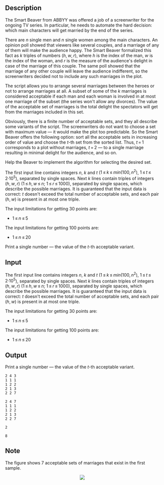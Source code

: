 ## Description

<div><p>The Smart Beaver from ABBYY was offered a job of a screenwriter for the ongoing TV series. In particular, he needs to automate the hard decision: which main characters will get married by the end of the series.</p><p>There are <span class="tex-span"><i>n</i></span> single men and <span class="tex-span"><i>n</i></span> single women among the main characters. An opinion poll showed that viewers like several couples, and a marriage of any of them will make the audience happy. The Smart Beaver formalized this fact as <span class="tex-span"><i>k</i></span> triples of numbers <span class="tex-span">(<i>h</i>, <i>w</i>, <i>r</i>)</span>, where <span class="tex-span"><i>h</i></span> is the index of the man, <span class="tex-span"><i>w</i></span> is the index of the woman, and <span class="tex-span"><i>r</i></span> is the measure of the audience's delight in case of the marriage of this couple. The same poll showed that the marriage of any other couple will leave the audience indifferent, so the screenwriters decided not to include any such marriages in the plot.</p><p>The script allows you to arrange several marriages between the heroes or not to arrange marriages at all. A subset of some of the <span class="tex-span"><i>k</i></span> marriages is considered acceptable if each man and each woman is involved in at most one marriage of the subset (the series won't allow any divorces). The value of the acceptable set of marriages is the total delight the spectators will get from the marriages included in this set.</p><p>Obviously, there is a finite number of acceptable sets, and they all describe some variants of the script. The screenwriters do not want to choose a set with maximum value — it would make the plot too predictable. So the Smart Beaver offers the following option: sort all the acceptable sets in increasing order of value and choose the <span class="tex-span"><i>t</i></span>-th set from the sorted list. Thus, <span class="tex-span"><i>t</i> = 1</span> corresponds to a plot without marriages, <span class="tex-span"><i>t</i> = 2</span> — to a single marriage resulting in minimal delight for the audience, and so on.</p><p>Help the Beaver to implement the algorithm for selecting the desired set.</p></div><div class="input-specification"><p>The first input line contains integers <span class="tex-span"><i>n</i></span>, <span class="tex-span"><i>k</i></span> and <span class="tex-span"><i>t</i></span> (<span class="tex-span">1 ≤ <i>k</i> ≤ <i>min</i>(100, <i>n</i><sup class="upper-index">2</sup>)</span>, <span class="tex-span">1 ≤ <i>t</i> ≤ 2·10<sup class="upper-index">5</sup></span>), separated by single spaces. Next <span class="tex-span"><i>k</i></span> lines contain triples of integers <span class="tex-span">(<i>h</i>, <i>w</i>, <i>r</i>)</span> <span class="tex-span">(1 ≤ <i>h</i>, <i>w</i> ≤ <i>n</i>;&nbsp;1 ≤ <i>r</i> ≤ 1000)</span>, separated by single spaces, which describe the possible marriages. It is guaranteed that the input data is correct: <span class="tex-span"><i>t</i></span> doesn't exceed the total number of acceptable sets, and each pair <span class="tex-span">(<i>h</i>, <i>w</i>)</span> is present in at most one triple.</p><p>The input limitations for getting 30 points are: </p><ul> <li> <span class="tex-span">1 ≤ <i>n</i> ≤ 5</span> </li></ul> <p>The input limitations for getting 100 points are: </p><ul> <li> <span class="tex-span">1 ≤ <i>n</i> ≤ 20</span> </li></ul> </div><div class="output-specification"><p>Print a single number — the value of the <span class="tex-span"><i>t</i></span>-th acceptable variant.</p></div>

## Input

<p>The first input line contains integers <span class="tex-span"><i>n</i></span>, <span class="tex-span"><i>k</i></span> and <span class="tex-span"><i>t</i></span> (<span class="tex-span">1 ≤ <i>k</i> ≤ <i>min</i>(100, <i>n</i><sup class="upper-index">2</sup>)</span>, <span class="tex-span">1 ≤ <i>t</i> ≤ 2·10<sup class="upper-index">5</sup></span>), separated by single spaces. Next <span class="tex-span"><i>k</i></span> lines contain triples of integers <span class="tex-span">(<i>h</i>, <i>w</i>, <i>r</i>)</span> <span class="tex-span">(1 ≤ <i>h</i>, <i>w</i> ≤ <i>n</i>;&nbsp;1 ≤ <i>r</i> ≤ 1000)</span>, separated by single spaces, which describe the possible marriages. It is guaranteed that the input data is correct: <span class="tex-span"><i>t</i></span> doesn't exceed the total number of acceptable sets, and each pair <span class="tex-span">(<i>h</i>, <i>w</i>)</span> is present in at most one triple.</p><p>The input limitations for getting 30 points are: </p><ul> <li> <span class="tex-span">1 ≤ <i>n</i> ≤ 5</span> </li></ul> <p>The input limitations for getting 100 points are: </p><ul> <li> <span class="tex-span">1 ≤ <i>n</i> ≤ 20</span> </li></ul>

## Output

<p>Print a single number — the value of the <span class="tex-span"><i>t</i></span>-th acceptable variant.</p>





```input1
2 4 3
1 1 1
1 2 2
2 1 3
2 2 7

```




```input2
2 4 7
1 1 1
1 2 2
2 1 3
2 2 7

```




```output1
2

```




```output2
8

```



## Note

<p>The figure shows 7 acceptable sets of marriages that exist in the first sample. </p><center> <img class="tex-graphics" src="file://Rn9w6VZe.png" style="max-width: 100.0%;max-height: 100.0%;"> </center>
